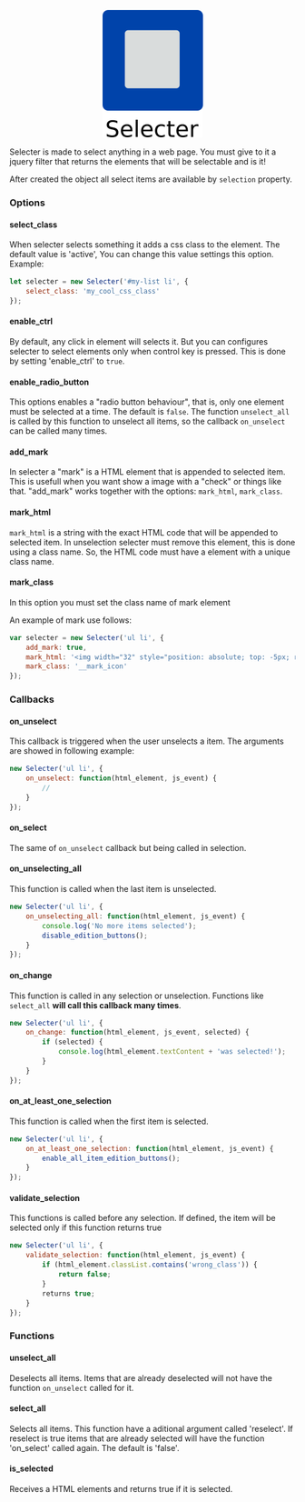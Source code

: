 <p align="center">
  <img src="logo/logo.png?raw=true" alt="Selecter logo"/>
</p>

Selecter is made to select anything in a web page. You must give to it a jquery filter that
returns the elements that will be selectable and is it!

After created the object all select items are available by `selection` property.

### Options

#### select_class
When selecter selects something it adds a css class to the element.
The default value is 'active', You can change this value settings this option. Example:

```javascript
let selecter = new Selecter('#my-list li', {
    select_class: 'my_cool_css_class'
});
```

#### enable_ctrl
By default, any click in element will selects it. But you can configures selecter
to select elements only when control key is pressed. This is done by setting 'enable_ctrl'
to `true`.

#### enable_radio_button
This options enables a "radio button behaviour", that is, only one element must be selected
at a time. The default is `false`. The function `unselect_all` is called by this function
to unselect all items, so the callback `on_unselect` can be called many times.

#### add_mark
In selecter a "mark" is a HTML element that is appended to selected item. This is usefull
when you want show a image with a "check" or things like that. "add_mark" works together
with the options: `mark_html`, `mark_class`.

#### mark_html
`mark_html` is a string with the exact HTML code that will be appended to selected item.
In unselection selecter must remove this element, this is done using a class name.
So, the HTML code must have a element with a unique class name.

#### mark_class
In this option you must set the class name of mark element

An example of mark use follows:
```javascript
var selecter = new Selecter('ul li', {
    add_mark: true,
    mark_html: '<img width="32" style="position: absolute; top: -5px; right: -5px;" class="__mark_icon" src="imgs/check.png">',
    mark_class: '__mark_icon'
});
```

### Callbacks
#### on_unselect
This callback is triggered when the user unselects a item. The arguments are showed in following example:
```javascript
new Selecter('ul li', {
    on_unselect: function(html_element, js_event) {
        //
    }
});
```

#### on_select
The same of `on_unselect` callback but being called in selection.

#### on_unselecting_all
This function is called when the last item is unselected.
```javascript
new Selecter('ul li', {
    on_unselecting_all: function(html_element, js_event) {
        console.log('No more items selected');
        disable_edition_buttons();
    }
});
```

#### on_change
This function is called in any selection or unselection. Functions like `select_all`
**will call this callback many times**.
```javascript
new Selecter('ul li', {
    on_change: function(html_element, js_event, selected) {
        if (selected) {
            console.log(html_element.textContent + 'was selected!');
        }
    }
});
```

#### on_at_least_one_selection
This function is called when the first item is selected.
```javascript
new Selecter('ul li', {
    on_at_least_one_selection: function(html_element, js_event) {
        enable_all_item_edition_buttons();
    }
});
```

#### validate_selection
This functions is called before any selection. If defined, the item will be selected
only if this function returns true
```javascript
new Selecter('ul li', {
    validate_selection: function(html_element, js_event) {
        if (html_element.classList.contains('wrong_class')) {
            return false;
        }
        returns true;
    }
});
```

### Functions
#### unselect_all
Deselects all items. Items that are already deselected will not have the function `on_unselect` called for it.

#### select_all
Selects all items. This function have a aditional argument called 'reselect'. If reselect is true
items that are already selected will have the function 'on_select' called again. The default is 'false'.

#### is_selected
Receives a HTML elements and returns true if it is selected.